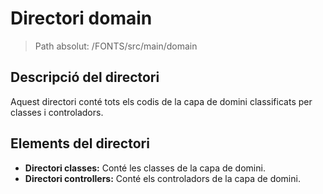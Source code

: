 # Directori domain

> Path absolut: /FONTS/src/main/domain

## Descripció del directori
Aquest directori conté tots els codis de la capa de domini classificats per classes i controladors.

## Elements del directori

- **Directori classes:**
Conté les classes de la capa de domini.
- **Directori controllers:**
Conté els controladors de la capa de domini.